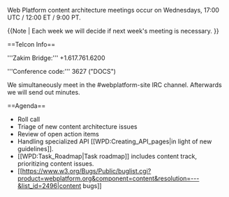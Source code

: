 Web Platform content architecture meetings occur on Wednesdays, 17:00 UTC / 12:00 ET / 9:00 PT. 

{{Note | Each week we will decide if next week's meeting is necessary. }}

==Telcon Info==

'''Zakim Bridge:''' +1.617.761.6200

'''Conference code:''' 3627 ("DOCS") 

We simultaneously meet in the #webplatform-site IRC channel. Afterwards we will send out minutes.

==Agenda==
* Roll call
* Triage of new content architecture issues
* Review of open action items
* Handling specialized API [[WPD:Creating_API_pages|in light of new guidelines]].
* [[WPD:Task_Roadmap|Task roadmap]] includes content track, prioritizing content issues.
* [[https://www.w3.org/Bugs/Public/buglist.cgi?product=webplatform.org&component=content&resolution=---&list_id=2496|content bugs]]